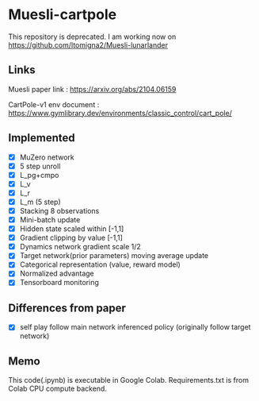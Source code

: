 # Muesli-cartpole

This repository is deprecated. I am working now on https://github.com/Itomigna2/Muesli-lunarlander 

## Links
Muesli paper link : https://arxiv.org/abs/2104.06159

CartPole-v1 env document : https://www.gymlibrary.dev/environments/classic_control/cart_pole/

## Implemented
- [x] MuZero network
- [x] 5 step unroll
- [x] L_pg+cmpo
- [x] L_v
- [x] L_r
- [x] L_m (5 step)
- [x] Stacking 8 observations
- [x] Mini-batch update 
- [x] Hidden state scaled within [-1,1]
- [x] Gradient clipping by value [-1,1]
- [x] Dynamics network gradient scale 1/2
- [x] Target network(prior parameters) moving average update
- [x] Categorical representation (value, reward model)
- [x] Normalized advantage
- [x] Tensorboard monitoring

## Differences from paper
- [x] self play follow main network inferenced policy (originally follow target network)

## Memo
This code(.ipynb) is executable in Google Colab. Requirements.txt is from Colab CPU compute backend.


